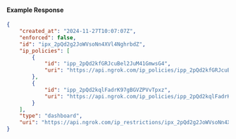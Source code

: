 <!-- Code generated for API Clients. DO NOT EDIT. -->

#### Example Response

```json
{
	"created_at": "2024-11-27T10:07:07Z",
	"enforced": false,
	"id": "ipx_2pQd2g2JoWVsoNn4XVl4NghrbdZ",
	"ip_policies": [
		{
			"id": "ipp_2pQd2kfGRJcuBel2JuM41GmwsG4",
			"uri": "https://api.ngrok.com/ip_policies/ipp_2pQd2kfGRJcuBel2JuM41GmwsG4"
		},
		{
			"id": "ipp_2pQd2kqlFadrK97gBGVZPVvTpxz",
			"uri": "https://api.ngrok.com/ip_policies/ipp_2pQd2kqlFadrK97gBGVZPVvTpxz"
		}
	],
	"type": "dashboard",
	"uri": "https://api.ngrok.com/ip_restrictions/ipx_2pQd2g2JoWVsoNn4XVl4NghrbdZ"
}
```
